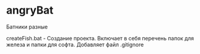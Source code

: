 # angryBat
Батники разные

createFish.bat - Создание проекта. Включает в себя перечень папок для железа и папки для софта. Добавляет файл .gitignore
